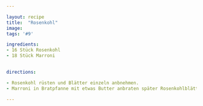 ```yaml
---

layout: recipe
title:  "Rosenkohl"
image: 
tags: '#9'

ingredients:
- 16 Stück Rosenkohl
- 18 Stück Marroni

 
directions:

- Rosenkohl rüsten und Blätter einzeln anbnehmen.
- Marroni in Bratpfanne mit etwas Butter anbraten später Rosenkohlblätter dazugeben und weiter braten.

---
```




